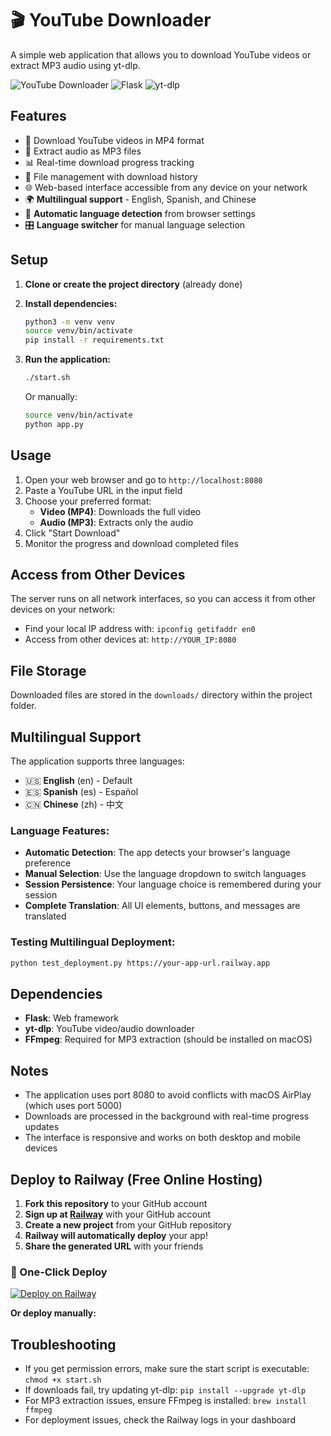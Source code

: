 # 🎬 YouTube Downloader

A simple web application that allows you to download YouTube videos or extract MP3 audio using yt-dlp.

![YouTube Downloader](https://img.shields.io/badge/Python-3.7+-blue.svg)
![Flask](https://img.shields.io/badge/Flask-2.3+-green.svg)
![yt-dlp](https://img.shields.io/badge/yt--dlp-latest-red.svg)

## Features

- 🎥 Download YouTube videos in MP4 format
- 🎵 Extract audio as MP3 files
- 📊 Real-time download progress tracking
- 📁 File management with download history
- 🌐 Web-based interface accessible from any device on your network
- 🌍 **Multilingual support** - English, Spanish, and Chinese
- 🔄 **Automatic language detection** from browser settings
- 🎛️ **Language switcher** for manual language selection

## Setup

1. **Clone or create the project directory** (already done)

2. **Install dependencies:**
   ```bash
   python3 -m venv venv
   source venv/bin/activate
   pip install -r requirements.txt
   ```

3. **Run the application:**
   ```bash
   ./start.sh
   ```
   
   Or manually:
   ```bash
   source venv/bin/activate
   python app.py
   ```

## Usage

1. Open your web browser and go to `http://localhost:8080`
2. Paste a YouTube URL in the input field
3. Choose your preferred format:
   - **Video (MP4)**: Downloads the full video
   - **Audio (MP3)**: Extracts only the audio
4. Click "Start Download"
5. Monitor the progress and download completed files

## Access from Other Devices

The server runs on all network interfaces, so you can access it from other devices on your network:
- Find your local IP address with: `ipconfig getifaddr en0`
- Access from other devices at: `http://YOUR_IP:8080`

## File Storage

Downloaded files are stored in the `downloads/` directory within the project folder.

## Multilingual Support

The application supports three languages:
- 🇺🇸 **English** (en) - Default
- 🇪🇸 **Spanish** (es) - Español 
- 🇨🇳 **Chinese** (zh) - 中文

### Language Features:
- **Automatic Detection**: The app detects your browser's language preference
- **Manual Selection**: Use the language dropdown to switch languages
- **Session Persistence**: Your language choice is remembered during your session
- **Complete Translation**: All UI elements, buttons, and messages are translated

### Testing Multilingual Deployment:
```bash
python test_deployment.py https://your-app-url.railway.app
```

## Dependencies

- **Flask**: Web framework
- **yt-dlp**: YouTube video/audio downloader
- **FFmpeg**: Required for MP3 extraction (should be installed on macOS)

## Notes

- The application uses port 8080 to avoid conflicts with macOS AirPlay (which uses port 5000)
- Downloads are processed in the background with real-time progress updates
- The interface is responsive and works on both desktop and mobile devices

## Deploy to Railway (Free Online Hosting)

1. **Fork this repository** to your GitHub account
2. **Sign up at [Railway](https://railway.app)** with your GitHub account
3. **Create a new project** from your GitHub repository
4. **Railway will automatically deploy** your app!
5. **Share the generated URL** with your friends

### 🚀 One-Click Deploy
[![Deploy on Railway](https://railway.app/button.svg)](https://railway.app/new/template/NqNrFx?referralCode=victor2005)

**Or deploy manually:**

## Troubleshooting

- If you get permission errors, make sure the start script is executable: `chmod +x start.sh`
- If downloads fail, try updating yt-dlp: `pip install --upgrade yt-dlp`
- For MP3 extraction issues, ensure FFmpeg is installed: `brew install ffmpeg`
- For deployment issues, check the Railway logs in your dashboard
